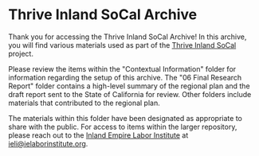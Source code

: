# Thrive Inland SoCal Archive

Thank you for accessing the Thrive Inland SoCal Archive! In this archive, you will find various materials used as part of the [Thrive Inland SoCal](https://www.thriveinlandsocal.org/) project. 

Please review the items within the "Contextual Information" folder for information regarding the setup of this archive. The "06 Final Research Report" folder contains a high-level summary of the regional plan and the draft report sent to the State of California for review. Other folders include materials that contributed to the regional plan.

The materials within this folder have been designated as appropriate to share with the public. For access to items within the larger repository, please reach out to the [Inland Empire Labor Institute](https://ielaborinstitute.org/) at ieli@ielaborinstitute.org.
